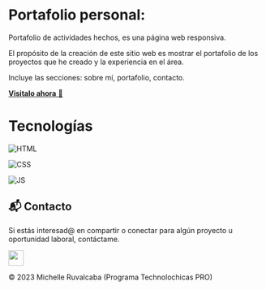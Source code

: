 # Portafolio personal:
Portafolio de actividades hechos, es una página web responsiva.

El propósito de la creación de este sitio web es mostrar el portafolio de los proyectos que he creado y la experiencia en el área.

Incluye las secciones: sobre mí, portafolio, contacto.

<a href="https://coruscating-smakager-a48cdd.netlify.app/" target="_blank">**Visitalo ahora** 🚀</a>

# Tecnologías

![HTML](https://img.shields.io/badge/html5%20-%23E34F26.svg?&style=for-the-badge&logo=html5&logoColor=white)

![CSS](https://img.shields.io/badge/css3%20-%231572B6.svg?&style=for-the-badge&logo=css3&logoColor=white)

![JS](https://img.shields.io/badge/javascript%20-%23323330.svg?&style=for-the-badge&logo=javascript&logoColor=%23F7DF1E)

## 📬 Contacto

Si estás interesad@ en compartir o conectar para algún proyecto u oportunidad laboral, contáctame.

<a href="http://www.linkedin.com/in/michelle-ruvalcaba-918215297"><img src="https://www.felberpr.com/wp-content/uploads/linkedin-logo.png" width="30"></img></a>

© 2023 Michelle Ruvalcaba (Programa Technolochicas PRO)




